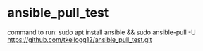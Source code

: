 # ansible_pull_test
command to run: sudo apt install ansible && sudo ansible-pull -U https://github.com/tkellogg12/ansible_pull_test.git
